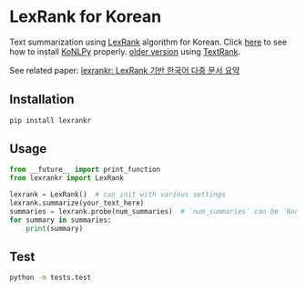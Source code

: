 LexRank for Korean
==========

Text summarization using [LexRank][1] algorithm for Korean.
Click [here][2] to see how to install [KoNLPy][3] properly.
[older version][4] using [TextRank][5].

See related paper: [lexrankr: LexRank 기반 한국어 다중 문서 요약][6]


Installation
-----

```sh
pip install lexrankr
```

Usage
-----

```python
from __future__ import print_function
from lexrankr import LexRank

lexrank = LexRank()  # can init with various settings
lexrank.summarize(your_text_here)
summaries = lexrank.probe(num_summaries)  # `num_summaries` can be `None` (using auto-detected topics)
for summary in summaries:
    print(summary)
```


Test
-----

```bash
python -m tests.test
```

[1]: http://dl.acm.org/citation.cfm?id=1622501
[2]: http://konlpy.org/en/latest/install/
[3]: http://konlpy.org/
[4]: https://github.com/theeluwin/textrankr
[5]: http://digital.library.unt.edu/ark:/67531/metadc30962/
[6]: http://www.eiric.or.kr/community/post2.php?m=view&gubun=201612&num=6769&pg=51&seGubun=&seGubun1=&SnxGubun=%C6%F7%BD%BA%C5%CD&searchBy=&searchWord=
